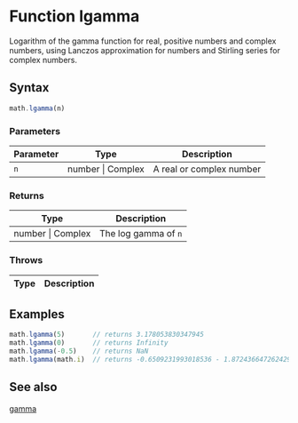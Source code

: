 <!-- Note: This file is automatically generated from source code comments. Changes made in this file will be overridden. -->

# Function lgamma

Logarithm of the gamma function for real, positive numbers and complex numbers,
using Lanczos approximation for numbers and Stirling series for complex numbers.


## Syntax

```js
math.lgamma(n)
```

### Parameters

Parameter | Type | Description
--------- | ---- | -----------
`n` | number &#124; Complex | A real or complex number

### Returns

Type | Description
---- | -----------
number &#124; Complex | The log gamma of `n`


### Throws

Type | Description
---- | -----------


## Examples

```js
math.lgamma(5)       // returns 3.178053830347945
math.lgamma(0)       // returns Infinity
math.lgamma(-0.5)    // returns NaN
math.lgamma(math.i)  // returns -0.6509231993018536 - 1.8724366472624294i
```


## See also

[gamma](gamma.md)
